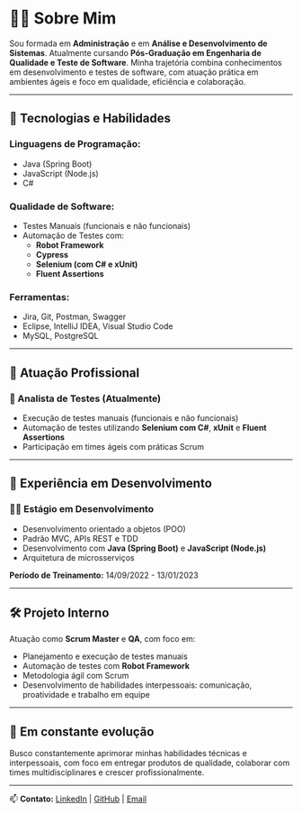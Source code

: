# 👩‍💻 Sobre Mim

Sou formada em **Administração** e em **Análise e Desenvolvimento de Sistemas**. Atualmente cursando **Pós-Graduação em Engenharia de Qualidade e Teste de Software**. Minha trajetória combina conhecimentos em desenvolvimento e testes de software, com atuação prática em ambientes ágeis e foco em qualidade, eficiência e colaboração.

---

## 🚀 Tecnologias e Habilidades

### Linguagens de Programação:
- Java (Spring Boot)
- JavaScript (Node.js)
- C#

### Qualidade de Software:
- Testes Manuais (funcionais e não funcionais)
- Automação de Testes com:
  - **Robot Framework**
  - **Cypress**
  - **Selenium (com C# e xUnit)**
  - **Fluent Assertions**

### Ferramentas:
- Jira, Git, Postman, Swagger
- Eclipse, IntelliJ IDEA, Visual Studio Code
- MySQL, PostgreSQL

---

## 💼 Atuação Profissional

### 📌 Analista de Testes (Atualmente)
- Execução de testes manuais (funcionais e não funcionais)
- Automação de testes utilizando **Selenium com C#**, **xUnit** e **Fluent Assertions**
- Participação em times ágeis com práticas Scrum

---

## 🧪 Experiência em Desenvolvimento

### 👩‍🎓 Estágio em Desenvolvimento
- Desenvolvimento orientado a objetos (POO)
- Padrão MVC, APIs REST e TDD
- Desenvolvimento com **Java (Spring Boot)** e **JavaScript (Node.js)**
- Arquitetura de microsserviços

**Período de Treinamento:** 14/09/2022 - 13/01/2023

---

## 🛠 Projeto Interno

Atuação como **Scrum Master** e **QA**, com foco em:
- Planejamento e execução de testes manuais
- Automação de testes com **Robot Framework**
- Metodologia ágil com Scrum
- Desenvolvimento de habilidades interpessoais: comunicação, proatividade e trabalho em equipe

---

## 🌱 Em constante evolução

Busco constantemente aprimorar minhas habilidades técnicas e interpessoais, com foco em entregar produtos de qualidade, colaborar com times multidisciplinares e crescer profissionalmente.

---

📫 **Contato:**
[LinkedIn](https://www.linkedin.com/in/valeria-a-dos-santos) | [GitHub](https://github.com/valeria-santos) | [Email](mailto:santos.valeria1501@gmail.com)

